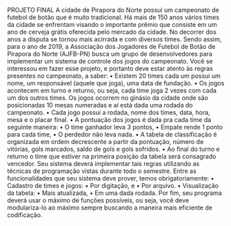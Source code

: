PROJETO FINAL
A cidade de Pirapora do Norte possui um campeonato de futebol de botão que é muito
tradicional. Há mais de 150 anos vários times da cidade se enfrentam visando o importante
prêmio que consiste em um ano de cerveja grátis oferecida pelo mercado da cidade. No decorrer
dos anos a disputa se tornou mais acirrada e com diversos times. Sendo assim, para o ano de
2019, a Associação dos Jogadores de Futebol de Botão de Pirapora do Norte (AJFB-PN) busca
um grupo de desenvolvedores para implementar um sistema de controle dos jogos do
campeonato. Você se interessou em fazer esse projeto, e portanto deve estar atento às regras
presentes no campeonato, a saber:
• Existem 20 times cada um possui um nome, um responsável (aquele que joga), uma data de
fundação.
• Os jogos acontecem em turno e returno, ou seja, cada time joga 2 vezes com cada um dos
outros times. Os jogos ocorrem no ginásio da cidade onde são posicionadas 10 mesas
numeradas e aí está dada uma rodada do campeonato.
• Cada jogo possui a rodada, nome dos times, data, hora, mesa e o placar final.
• A pontuação dos jogos é dada pra cada time da seguinte maneira:
• O time ganhador leva 3 pontos,
• Empate rende 1 ponto para cada time,
• O perdedor não leva nada.
• A tabela de classificação é organizada em ordem decrescente a partir da pontuação, número
de vitórias, gols marcados, saldo de gols e gols sofridos.
• Ao final do turno e returno o time que estiver na primeira posição da tabela será consagrado
vencedor.
Seu sistema deverá implementar tais regras utilizando as técnicas de programação vistas durante
todo o semestre. Entre as funcionalidades que seu sistema deve prover, temos obrigatoriamente:
• Cadastro de times e jogos:
• Por digitação, e
• Por arquivo.
• Visualização da tabela:
• Mais atualizada,
• Em uma dada rodada.
Por fim, seu programa deverá usar o máximo de funções possíveis, ou seja, você deve
modulariza-lo ao máximo sempre buscando a maneira mais eficiente de codificação.
